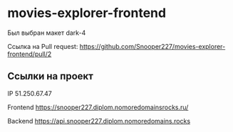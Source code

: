 # movies-explorer-frontend

Был выбран макет dark-4

Ссылка на Pull request: https://github.com/Snooper227/movies-explorer-frontend/pull/2

## Ссылки на проект

IP 51.250.67.47

Frontend https://snooper227.diplom.nomoredomainsrocks.ru/

Backend https://api.snooper227.diplom.nomoredomains.rocks
